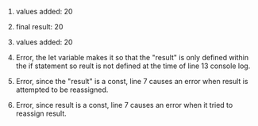 1. values added: 20

2. final result: 20

3. values added: 20

4. Error, the let variable makes it so that the "result" is only defined within the if statement so reult is not defined at the time of line 13 console log.

5. Error, since the "result" is a const, line 7 causes an error when result is attempted to be reassigned.

6. Error, since result is a const, line 7 causes an error when it tried to reassign result.
